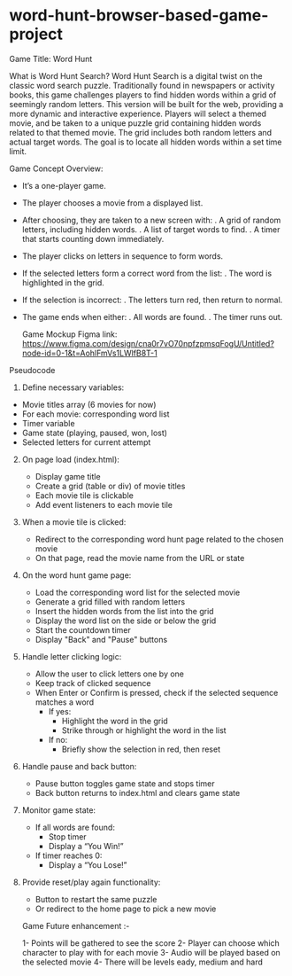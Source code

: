 # word-hunt-browser-based-game-project

Game Title: Word Hunt

What is Word Hunt Search?
Word Hunt Search is a digital twist on the classic word search puzzle. Traditionally found in newspapers or activity books, this game challenges players to find hidden words within a grid of seemingly random letters. This version will be built for the web, providing a more dynamic and interactive experience.
Players will select a themed movie, and be taken to a unique puzzle grid containing hidden words related to that themed movie. The grid includes both random letters and actual target words. The goal is to locate all hidden words within a set time limit.

 Game Concept Overview:
- It’s a one-player game.
- The player chooses a movie from a displayed list.
- After choosing, they are taken to a new screen with:
  . A grid of random letters, including hidden words.
  . A list of target words to find.
  . A timer that starts counting down immediately.
- The player clicks on letters in sequence to form words.
- If the selected letters form a correct word from the list:
  . The word is highlighted in the grid.
- If the selection is incorrect:
  . The letters turn red, then return to normal.
- The game ends when either:
  . All words are found.
  . The timer runs out.

  Game Mockup Figma link:
  https://www.figma.com/design/cna0r7vO70npfzpmsqFogU/Untitled?node-id=0-1&t=AohlFmVs1LWlfB8T-1


 Pseudocode
 1) Define necessary variables:
   - Movie titles array (6 movies for now)
   - For each movie: corresponding word list
   - Timer variable
   - Game state (playing, paused, won, lost)
   - Selected letters for current attempt

2) On page load (index.html):
   - Display game title
   - Create a grid (table or div) of movie titles
   - Each movie tile is clickable
   - Add event listeners to each movie tile

3) When a movie tile is clicked:
   - Redirect to the corresponding word hunt page related to the chosen movie 
   - On that page, read the movie name from the URL or state

4) On the word hunt game page:
   - Load the corresponding word list for the selected movie
   - Generate a grid filled with random letters
   - Insert the hidden words from the list into the grid
   - Display the word list on the side or below the grid
   - Start the countdown timer
   - Display "Back" and "Pause" buttons

5) Handle letter clicking logic:
   - Allow the user to click letters one by one
   - Keep track of clicked sequence
   - When Enter or Confirm is pressed, check if the selected sequence matches a word
       - If yes:
           - Highlight the word in the grid
           - Strike through or highlight the word in the list
       - If no:
           - Briefly show the selection in red, then reset

6) Handle pause and back button:
   - Pause button toggles game state and stops timer
   - Back button returns to index.html and clears game state

7) Monitor game state:
   - If all words are found:
       - Stop timer
       - Display a “You Win!” 
   - If timer reaches 0:
       - Display a “You Lose!” 

8) Provide reset/play again functionality:
   - Button to restart the same puzzle
   - Or redirect to the home page to pick a new movie


   Game Future enhancement :- 

   1- Points will be gathered to see the score 
   2- Player can choose which character to play with for each movie 
   3- Audio will be played based on the selected movie 
   4- There will be levels eady, medium and hard

